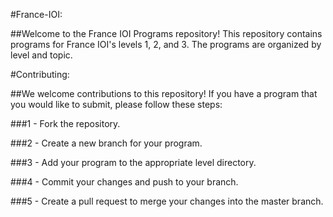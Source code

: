 #France-IOI:

##Welcome to the France IOI Programs repository! This repository contains programs for France IOI's levels 1, 2, and 3. The programs are organized by level and topic.

#Contributing:

##We welcome contributions to this repository! If you have a program that you would like to submit, please follow these steps:

###1 - Fork the repository.

###2 - Create a new branch for your program.

###3 - Add your program to the appropriate level directory.

###4 - Commit your changes and push to your branch.

###5 - Create a pull request to merge your changes into the master branch.
